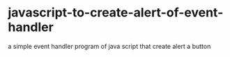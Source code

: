 # javascript-to-create-alert-of-event-handler
a simple event handler program of java script that create alert a button
